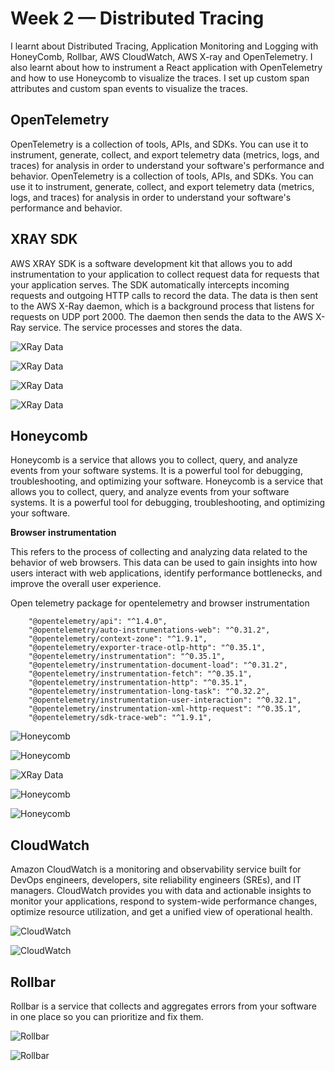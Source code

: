 # Week 2 — Distributed Tracing

I learnt about Distributed Tracing, Application Monitoring and Logging with HoneyComb, Rollbar, AWS CloudWatch, AWS X-ray and OpenTelemetry. I also learnt about how to instrument a React application with OpenTelemetry and how to use Honeycomb to visualize the traces. I set up custom span attributes and custom span events to visualize the traces.

## OpenTelemetry
OpenTelemetry is a collection of tools, APIs, and SDKs. You can use it to instrument, generate, collect, and export telemetry data (metrics, logs, and traces) for analysis in order to understand your software's performance and behavior. OpenTelemetry is a collection of tools, APIs, and SDKs. You can use it to instrument, generate, collect, and export telemetry data (metrics, logs, and traces) for analysis in order to understand your software's performance and behavior.

## XRAY SDK
AWS XRAY SDK is a software development kit that allows you to add instrumentation to your application to collect request data for requests that your application serves. The SDK automatically intercepts incoming requests and outgoing HTTP calls to record the data. The data is then sent to the AWS X-Ray daemon, which is a background process that listens for requests on UDP port 2000. The daemon then sends the data to the AWS X-Ray service. The service processes and stores the data.

![XRay Data](journal_assets/week2/AWS-XRAY-01.png)

![XRay Data](journal_assets/week2/AWS-XRAY-02.png)

![XRay Data](journal_assets/week2/AWS-XRAY-03.png)

![XRay Data](journal_assets/week2/AWS-XRAY-04.png)

## Honeycomb
Honeycomb is a service that allows you to collect, query, and analyze events from your software systems. It is a powerful tool for debugging, troubleshooting, and optimizing your software. Honeycomb is a service that allows you to collect, query, and analyze events from your software systems. It is a powerful tool for debugging, troubleshooting, and optimizing your software.

**Browser instrumentation**

This refers to the process of collecting and analyzing data related to the behavior of web browsers. This data can be used to gain insights into how users interact with web applications, identify performance bottlenecks, and improve the overall user experience.

Open telemetry package for opentelemetry and browser instrumentation

```
    "@opentelemetry/api": "^1.4.0",
    "@opentelemetry/auto-instrumentations-web": "^0.31.2",
    "@opentelemetry/context-zone": "^1.9.1",
    "@opentelemetry/exporter-trace-otlp-http": "^0.35.1",
    "@opentelemetry/instrumentation": "^0.35.1",
    "@opentelemetry/instrumentation-document-load": "^0.31.2",
    "@opentelemetry/instrumentation-fetch": "^0.35.1",
    "@opentelemetry/instrumentation-http": "^0.35.1",
    "@opentelemetry/instrumentation-long-task": "^0.32.2",
    "@opentelemetry/instrumentation-user-interaction": "^0.32.1",
    "@opentelemetry/instrumentation-xml-http-request": "^0.35.1",
    "@opentelemetry/sdk-trace-web": "^1.9.1",
```

![Honeycomb](journal_assets/week2/HoneycombBrowser.png)

![Honeycomb](journal_assets/week2/HoneycombBrowser02.png)

![XRay Data](journal_assets/week2/CruddurBoard.png)

![Honeycomb](journal_assets/week2/HoneyComb03.png)

![Honeycomb](journal_assets/week2/HoneyComb04.png)

## CloudWatch
Amazon CloudWatch is a monitoring and observability service built for DevOps engineers, developers, site reliability engineers (SREs), and IT managers. CloudWatch provides you with data and actionable insights to monitor your applications, respond to system-wide performance changes, optimize resource utilization, and get a unified view of operational health.

![CloudWatch](journal_assets/week2/CloudWatchLogs.png)

![CloudWatch](journal_assets/week2/CloudWatchLogs.png)


## Rollbar 
Rollbar is a service that collects and aggregates errors from your software in one place so you can prioritize and fix them. 

![Rollbar](journal_assets/week2/RollbarImplementation.png)


![Rollbar](journal_assets/week2/Rollbar02.png)